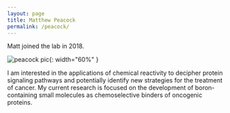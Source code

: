 ```yaml
---
layout: page
title: Matthew Peacock
permalink: /peacock/
---
```

Matt joined the lab in 2018.

![peacock pic](../img/peacock.jpg){: width="60%" }

I am interested in the applications of chemical reactivity to decipher protein signaling pathways and potentially identify new strategies for the treatment of cancer. My current research is focused on the development of boron-containing small molecules as chemoselective binders of oncogenic proteins.
